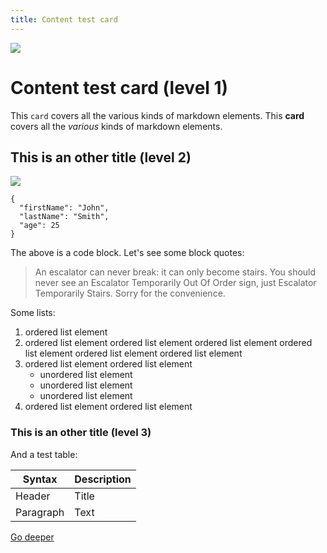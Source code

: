 ```yaml
---
title: Content test card
---
```


![](/img/how-it-works/canisters.webp)

# Content test card (level 1)

This `card` covers all the various kinds of markdown elements. This **card** covers all the _various_ kinds of markdown elements.

## This is an other title (level 2)

![](/img/how-it-works/consensus.webp)

```
{
  "firstName": "John",
  "lastName": "Smith",
  "age": 25
}
```

The above is a code block. Let's see some block quotes:

> An escalator can never break: it can only become stairs. You should never see an Escalator Temporarily Out Of Order sign, just Escalator Temporarily Stairs. Sorry for the convenience.

Some lists:

1. ordered list element
1. ordered list element ordered list element ordered list element ordered list element ordered list element ordered list element
1. ordered list element ordered list element
   - unordered list element
   - unordered list element
   - unordered list element
1. ordered list element ordered list element

### This is an other title (level 3)

And a test table:

| Syntax    | Description |
| --------- | ----------- |
| Header    | Title       |
| Paragraph | Text        |

[Go deeper](/how-it-works/test-subpage/)
